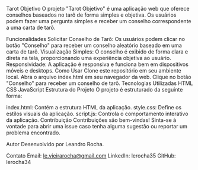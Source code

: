 Tarot Objetivo
O projeto "Tarot Objetivo" é uma aplicação web que oferece conselhos baseados no tarô de forma simples e objetiva. Os usuários podem fazer uma pergunta simples e receber um conselho correspondente a uma carta de tarô.

Funcionalidades
Solicitar Conselho de Tarô: Os usuários podem clicar no botão "Conselho" para receber um conselho aleatório baseado em uma carta de tarô.
Visualização Simples: O conselho é exibido de forma clara e direta na tela, proporcionando uma experiência objetiva ao usuário.
Responsividade: A aplicação é responsiva e funciona bem em dispositivos móveis e desktops.
Como Usar
Clone este repositório em seu ambiente local.
Abra o arquivo index.html em seu navegador da web.
Clique no botão "Conselho" para receber um conselho de tarô.
Tecnologias Utilizadas
HTML
CSS
JavaScript
Estrutura do Projeto
O projeto é estruturado da seguinte forma:

index.html: Contém a estrutura HTML da aplicação.
style.css: Define os estilos visuais da aplicação.
script.js: Controla o comportamento interativo da aplicação.
Contribuição
Contribuições são bem-vindas! Sinta-se à vontade para abrir uma issue caso tenha alguma sugestão ou reportar um problema encontrado.

Autor
Desenvolvido por Leandro Rocha.

Contato
Email: le.vieirarocha@gmail.com
LinkedIn: lerocha35
GitHub: lerocha34
